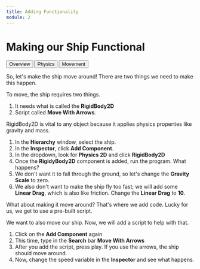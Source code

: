 ```yaml
---
title: Adding Functionality
module: 2
---
```



# Making our Ship Functional

<div class="tab">
  <button class="tablinks active" onclick="openTab(event, 'Overview')">Overview</button>
  <button class="tablinks" onclick="openTab(event, 'RigidBody')">Physics</button>
  <button class="tablinks" onclick="openTab(event, 'Arrows')">Movement</button>
</div>

<div id="Overview" class="tabcontent" style="display:block">
<p>So, let's make the ship move around!  There are two things we need to make this happen.</p>

<p>To move, the ship requires two things.  </p>
<ol>
<li>It needs what is called the <b>RigidBody2D</b></li>
<li>Script called <b>Move With Arrows</b>.</li>
</ol>
</div>

<div id="RigidBody" class="tabcontent">

<p>RigidBody2D is vital to any object because it applies physics properties like gravity and mass.</p>
<ol>
<li>In the <b>Hierarchy</b> window, select the ship.</li>
<li>In the <b>Inspector</b>, click <b>Add Component</b>.</li>
<li>In the dropdown, look for <b>Physics 2D</b> and click <b>RigidBody2D</b></li>
<li>Once the <b>RigidyBody2D</b> component is added, run the program.  What happens?</li>
<li>We don't want it to fall through the ground, so let's change the <b>Gravity Scale</b> to zero.</li>
<li>We also don't want to make the ship fly too fast; we will add some <b>Linear Drag</b>, which is also like friction.  Change the <b>Linear Drag</b> to <b>10</b>. </li>
</ol>
<p>What about making it move around?  That's where we add code. Lucky for us, we get to use a pre-built script.</p>
</div>

<div id="Arrows" class="tabcontent">

We want to also move our ship.  Now, we will add a script to help with that.
<ol>
<li>Click on the <b>Add Component</b> again</li>
<li>This time, type in the <b>Search</b> bar <b>Move With Arrows</b></li>
<li>After you add the script, press play.  If you use the arrows, the ship should move around.</li>
<li>Now, change the speed variable in the <b>Inspector</b> and see what happens.</li>
</ol>
</div>
